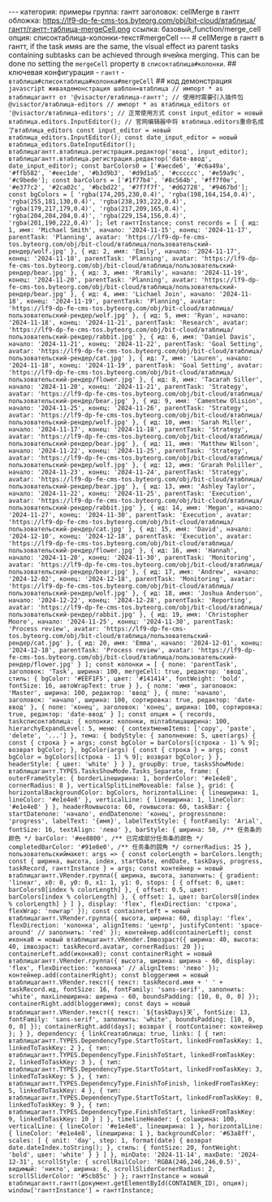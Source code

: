 --- категория: примеры группа: гантт заголовок: cellMerge в гантт обложка: https://lf9-dp-fe-cms-tos.byteorg.com/obj/bit-cloud/втаблица/гантт/гантт-таблица-mergeCell.png ссылка: базовый_function/merge_cell опция: списоктаблица-колонки-текст#mergeCell --- # cellMerge в гантт в гантт, if the task имяs are the same, the visual effect из parent tasks containing subtasks can be achieved through ячейка merging. This can be done по setting the `mergeCell` property в `списоктаблица#колонки`. ## ключевая конфигурация - `гантт` - `втаблица#списоктаблица#колонка#mergeCell` ## код демонстрация ```javascript живаядемонстрация шаблон=втаблица // импорт * as втаблицагантт от '@visactor/втаблица-гантт'; // 使用时需要引入插件包@visactor/втаблица-editors // импорт * as втаблица_editors от '@visactor/втаблица-editors'; // 正常使用方式 const input_editor = новый втаблица.editors.InputEditor(); // 官网编辑器中将 втаблица.editors重命名成了втаблица_editors const input_editor = новый втаблица_editors.InputEditor(); const date_input_editor = новый втаблица_editors.DateInputEditor(); втаблицагантт.втаблица.регистрация.редактор('ввод', input_editor); втаблицагантт.втаблица.регистрация.редактор('date-ввод', date_input_editor); const barColors0 = ['#aecde6', '#c6a49a', '#ffb582', '#eec1de', '#b3d9b3', '#d9d1a5', '#cccccc', '#e59a9c', '#c9bede']; const barColors = ['#1f77b4', '#8c564b', '#ff7f0e', '#e377c2', '#2ca02c', '#bcbd22', '#7f7f7f', '#d62728', '#9467bd']; const bgColors = [ 'rgba(174,205,230,0.4)', 'rgba(198,164,154,0.4)', 'rgba(255,181,130,0.4)', 'rgba(238,193,222,0.4)', 'rgba(179,217,179,0.4)', 'rgba(217,209,165,0.4)', 'rgba(204,204,204,0.4)', 'rgba(229,154,156,0.4)', 'rgba(201,190,222,0.4)' ]; let ганттInstance; const records = [ { ид: 1, имя: 'Michael Smith', начало: '2024-11-15', конец: '2024-11-17', parentTask: 'Planning', avatar: 'https://lf9-dp-fe-cms-tos.byteorg.com/obj/bit-cloud/втаблица/пользовательский-рендер/wolf.jpg' }, { ид: 2, имя: 'Emily', начало: '2024-11-17', конец: '2024-11-18', parentTask: 'Planning', avatar: 'https://lf9-dp-fe-cms-tos.byteorg.com/obj/bit-cloud/втаблица/пользовательский-рендер/bear.jpg' }, { ид: 3, имя: 'Rramily', начало: '2024-11-19', конец: '2024-11-20', parentTask: 'Planning', avatar: 'https://lf9-dp-fe-cms-tos.byteorg.com/obj/bit-cloud/втаблица/пользовательский-рендер/bear.jpg' }, { ид: 4, имя: 'Lichael Join', начало: '2024-11-18', конец: '2024-11-19', parentTask: 'Planning', avatar: 'https://lf9-dp-fe-cms-tos.byteorg.com/obj/bit-cloud/втаблица/пользовательский-рендер/wolf.jpg' }, { ид: 5, имя: 'Ryan', начало: '2024-11-18', конец: '2024-11-21', parentTask: 'Research', avatar: 'https://lf9-dp-fe-cms-tos.byteorg.com/obj/bit-cloud/втаблица/пользовательский-рендер/rabbit.jpg' }, { ид: 6, имя: 'Daniel Davis', начало: '2024-11-21', конец: '2024-11-22', parentTask: 'Goal Setting', avatar: 'https://lf9-dp-fe-cms-tos.byteorg.com/obj/bit-cloud/втаблица/пользовательский-рендер/cat.jpg' }, { ид: 7, имя: 'Lauren', начало: '2024-11-18', конец: '2024-11-19', parentTask: 'Goal Setting', avatar: 'https://lf9-dp-fe-cms-tos.byteorg.com/obj/bit-cloud/втаблица/пользовательский-рендер/flower.jpg' }, { ид: 8, имя: 'Tacarah Siller', начало: '2024-11-20', конец: '2024-11-21', parentTask: 'Strategy', avatar: 'https://lf9-dp-fe-cms-tos.byteorg.com/obj/bit-cloud/втаблица/пользовательский-рендер/bear.jpg' }, { ид: 9, имя: 'Camentew Olision', начало: '2024-11-25', конец: '2024-11-26', parentTask: 'Strategy', avatar: 'https://lf9-dp-fe-cms-tos.byteorg.com/obj/bit-cloud/втаблица/пользовательский-рендер/wolf.jpg' }, { ид: 10, имя: 'Sarah Miller', начало: '2024-11-17', конец: '2024-11-18', parentTask: 'Strategy', avatar: 'https://lf9-dp-fe-cms-tos.byteorg.com/obj/bit-cloud/втаблица/пользовательский-рендер/bear.jpg' }, { ид: 11, имя: 'Matthew Wilson', начало: '2024-11-22', конец: '2024-11-25', parentTask: 'Strategy', avatar: 'https://lf9-dp-fe-cms-tos.byteorg.com/obj/bit-cloud/втаблица/пользовательский-рендер/wolf.jpg' }, { ид: 12, имя: 'Grarah Poliller', начало: '2024-11-23', конец: '2024-11-24', parentTask: 'Strategy', avatar: 'https://lf9-dp-fe-cms-tos.byteorg.com/obj/bit-cloud/втаблица/пользовательский-рендер/bear.jpg' }, { ид: 13, имя: 'Ashley Taylor', начало: '2024-11-22', конец: '2024-11-25', parentTask: 'Execution', avatar: 'https://lf9-dp-fe-cms-tos.byteorg.com/obj/bit-cloud/втаблица/пользовательский-рендер/rabbit.jpg' }, { ид: 14, имя: 'Megan', начало: '2024-11-27', конец: '2024-11-30', parentTask: 'Execution', avatar: 'https://lf9-dp-fe-cms-tos.byteorg.com/obj/bit-cloud/втаблица/пользовательский-рендер/cat.jpg' }, { ид: 15, имя: 'David', начало: '2024-12-10', конец: '2024-12-18', parentTask: 'Execution', avatar: 'https://lf9-dp-fe-cms-tos.byteorg.com/obj/bit-cloud/втаблица/пользовательский-рендер/flower.jpg' }, { ид: 16, имя: 'Hannah', начало: '2024-11-20', конец: '2024-11-30', parentTask: 'Monitoring', avatar: 'https://lf9-dp-fe-cms-tos.byteorg.com/obj/bit-cloud/втаблица/пользовательский-рендер/bear.jpg' }, { ид: 17, имя: 'Andrew', начало: '2024-12-02', конец: '2024-12-18', parentTask: 'Monitoring', avatar: 'https://lf9-dp-fe-cms-tos.byteorg.com/obj/bit-cloud/втаблица/пользовательский-рендер/wolf.jpg' }, { ид: 18, имя: 'Joshua Anderson', начало: '2024-12-22', конец: '2024-12-28', parentTask: 'Reporting', avatar: 'https://lf9-dp-fe-cms-tos.byteorg.com/obj/bit-cloud/втаблица/пользовательский-рендер/rabbit.jpg' }, { ид: 19, имя: 'Christopher Moore', начало: '2024-11-25', конец: '2024-11-30', parentTask: 'Process review', avatar: 'https://lf9-dp-fe-cms-tos.byteorg.com/obj/bit-cloud/втаблица/пользовательский-рендер/cat.jpg' }, { ид: 20, имя: 'Emma', начало: '2024-12-01', конец: '2024-12-18', parentTask: 'Process review', avatar: 'https://lf9-dp-fe-cms-tos.byteorg.com/obj/bit-cloud/втаблица/пользовательский-рендер/flower.jpg' } ]; const колонки = [ { поле: 'parentTask', заголовок: 'Task', ширина: 100, mergeCell: true, редактор: 'ввод', стиль: { bgColor: '#EEF1F5', цвет: '#141414', fontWeight: 'bold', fontSize: 16, автоWrapText: true } }, { поле: 'имя', заголовок: 'Master', ширина: 100, редактор: 'ввод' }, { поле: 'начало', заголовок: 'начало', ширина: 100, сортировка: true, редактор: 'date-ввод' }, { поле: 'конец', заголовок: 'конец', ширина: 100, сортировка: true, редактор: 'date-ввод' } ]; const опция = { records, taskсписоктаблица: { колонки: колонки, minтаблицаширина: 100, hierarchyExpandLevel: 5, меню: { contextменюItems: ['copy', 'paste', 'delete', '...'] }, тема: { bodyStyle: { заполнение: 5, цвет(args) { const { строка } = args; const bgColor = barColors[(строка - 1) % 9]; возврат bgColor; }, bgColor(args) { const { строка } = args; const bgColor = bgColors[(строка - 1) % 9]; возврат bgColor; } }, headerStyle: { цвет: 'white' } } }, groupBy: true, tasksShowMode: втаблицагантт.TYPES.TasksShowMode.Tasks_Separate, frame: { outerFrameStyle: { borderLineширина: 1, borderColor: '#e1e4e8', cornerRadius: 8 }, verticalSplitLineMoveable: false }, grid: { horizontalBackgroundColor: bgColors, horizontalLine: { lineширина: 1, lineColor: '#e1e4e8' }, verticalLine: { lineширина: 1, lineColor: '#e1e4e8' } }, headerRowвысота: 60, rowвысота: 60, taskBar: { startDateполе: 'начало', endDateполе: 'конец', progressполе: 'progress', labelText: '{имя}', labelTextStyle: { fontFamily: 'Arial', fontSize: 16, textAlign: 'лево' }, barStyle: { ширина: 50, /** 任务条的颜色 */ barColor: '#ee8800', /** 已完成部分任务条的颜色 */ completedBarColor: '#91e8e0', /** 任务条的圆角 */ cornerRadius: 25 }, пользовательскиймакет: args => { const colorLength = barColors.length; const { ширина, высота, index, startDate, endDate, taskDays, progress, taskRecord, ганттInstance } = args; const контейнер = новый втаблицагантт.VRender.группа({ ширина, высота, заполнить: { gradient: 'linear', x0: 0, y0: 0, x1: 1, y1: 0, stops: [ { offset: 0, цвет: barColors0[index % colorLength] }, { offset: 0.5, цвет: barColors[index % colorLength] }, { offset: 1, цвет: barColors0[index % colorLength] } ] }, display: 'flex', flexDirection: 'строка', flexWrap: 'nowrap' }); const containerLeft = новый втаблицагантт.VRender.группа({ высота, ширина: 60, display: 'flex', flexDirection: 'колонка', alignItems: 'центр', justifyContent: 'space-around' // заполнить: 'red' }); контейнер.add(containerLeft); const иконка0 = новый втаблицагантт.VRender.Imвозраст({ ширина: 40, высота: 40, imвозраст: taskRecord.avatar, cornerRadius: 20 }); containerLeft.add(иконка0); const containerRight = новый втаблицагантт.VRender.группа({ высота, ширина: ширина - 60, display: 'flex', flexDirection: 'колонка' // alignItems: 'лево' }); контейнер.add(containerRight); const bloggerимя = новый втаблицагантт.VRender.текст({ текст: taskRecord.имя + ' ' + taskRecord.ид, fontSize: 16, fontFamily: 'sans-serif', заполнить: 'white', maxLineширина: ширина - 60, boundsPadding: [10, 0, 0, 0] }); containerRight.add(bloggerимя); const days = новый втаблицагантт.VRender.текст({ текст: `${taskDays}天`, fontSize: 13, fontFamily: 'sans-serif', заполнить: 'white', boundsPadding: [10, 0, 0, 0] }); containerRight.add(days); возврат { rootContainer: контейнер }; } }, dependency: { linkCreaтаблица: true, links: [ { тип: втаблицагантт.TYPES.DependencyType.StartToStart, linkedFromTaskKey: 1, linkedToTaskKey: 2 }, { тип: втаблицагантт.TYPES.DependencyType.FinishToStart, linkedFromTaskKey: 2, linkedToTaskKey: 3 }, { тип: втаблицагантт.TYPES.DependencyType.StartToStart, linkedFromTaskKey: 3, linkedToTaskKey: 5 }, { тип: втаблицагантт.TYPES.DependencyType.FinishToFinish, linkedFromTaskKey: 5, linkedToTaskKey: 4 }, { тип: втаблицагантт.TYPES.DependencyType.StartToStart, linkedFromTaskKey: 8, linkedToTaskKey: 9 }, { тип: втаблицагантт.TYPES.DependencyType.FinishToStart, linkedFromTaskKey: 9, linkedToTaskKey: 10 } ] }, timelineHeader: { colширина: 100, verticalLine: { lineColor: '#e1e4e8', lineширина: 1 }, horizontalLine: { lineColor: '#e1e4e8', lineширина: 1 }, backgroundColor: '#63a8ff', scales: [ { unit: 'day', step: 1, format(date) { возврат date.dateIndex.toString(); }, стиль: { fontSize: 20, fontWeight: 'bold', цвет: 'white' } } ] }, minDate: '2024-11-14', maxDate: '2024-12-31', scrollStyle: { scrollRailColor: 'RGBA(246,246,246,0.5)', видимый: 'никто', ширина: 6, scrollSliderCornerRadius: 2, scrollSliderColor: '#5cb85c' } }; ганттInstance = новый втаблицагантт.гантт(документ.getElementById(CONTAINER_ID), опция); window['ганттInstance'] = ганттInstance; ``` 